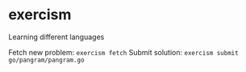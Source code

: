 # exercism
Learning different languages

Fetch new problem: `exercism fetch`
Submit solution: `exercism submit go/pangram/pangram.go`
